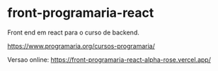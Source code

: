 # front-programaria-react

Front end em react para o curso de backend.

https://www.programaria.org/cursos-programaria/

Versao online: https://front-programaria-react-alpha-rose.vercel.app/
